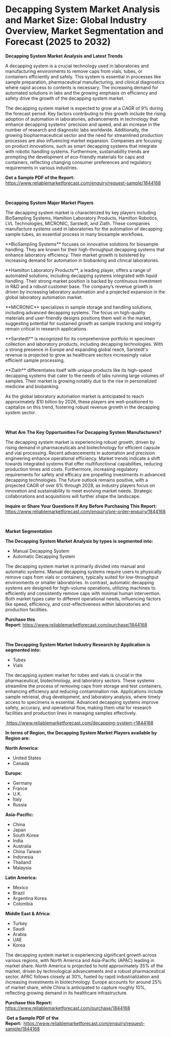 <p><h1>Decapping System Market Analysis and Market Size: Global Industry Overview, Market Segmentation and Forecast (2025 to 2032)</h1></p><p><strong>Decapping System Market Analysis and Latest Trends</strong></p>
<p><p>A decapping system is a crucial technology used in laboratories and manufacturing environments to remove caps from vials, tubes, or containers efficiently and safely. This system is essential in processes like sample preparation, pharmaceutical manufacturing, and clinical diagnostics where rapid access to contents is necessary. The increasing demand for automated solutions in labs and the growing emphasis on efficiency and safety drive the growth of the decapping system market.</p><p>The decapping system market is expected to grow at a CAGR of 9% during the forecast period. Key factors contributing to this growth include the rising adoption of automation in laboratories, advancements in technology that enhance decapping systems' precision and speed, and an increase in the number of research and diagnostic labs worldwide. Additionally, the growing biopharmaceutical sector and the need for streamlined production processes are also influencing market expansion. Companies are focusing on product innovations, such as smart decapping systems that integrate with robotic handling systems. Furthermore, sustainability trends are prompting the development of eco-friendly materials for caps and containers, reflecting changing consumer preferences and regulatory requirements in various industries.</p></p>
<p><strong>Get a Sample PDF of the Report:&nbsp;</strong> <a href="https://www.reliablemarketforecast.com/enquiry/request-sample/1844168?utm_campaign=3228&utm_medium=2&utm_source=Github&utm_content=ia&utm_term=14042025&utm_id=decapping-system">https://www.reliablemarketforecast.com/enquiry/request-sample/1844168</a></p>
<p>&nbsp;</p>
<p><strong>Decapping System Major Market Players</strong></p>
<p><p>The decapping system market is characterized by key players including BioSampling Systems, Hamilton Laboratory Products, Hamilton Robotics, LVL Technologies, MICRONIC, Sarstedt, and Ziath. These companies manufacture systems used in laboratories for the automation of decapping sample tubes, an essential process in many biosample workflows.</p><p>**BioSampling Systems** focuses on innovative solutions for biosample handling. They are known for their high-throughput decapping systems that enhance laboratory efficiency. Their market growth is bolstered by increasing demand for automation in biobanking and clinical laboratories.</p><p>**Hamilton Laboratory Products**, a leading player, offers a range of automated solutions, including decapping systems integrated with liquid handling. Their strong market position is backed by continuous investment in R&D and a robust customer base. The company’s revenue growth is driven by increasing laboratory automation and a projected expansion in the global laboratory automation market.</p><p>**MICRONIC** specializes in sample storage and handling solutions, including advanced decapping systems. The focus on high-quality materials and user-friendly designs positions them well in the market, suggesting potential for sustained growth as sample tracking and integrity remain critical in research applications.</p><p>**Sarstedt** is recognized for its comprehensive portfolio in specimen collection and laboratory products, including decapping technologies. With a strong presence in Europe and expanding global reach, Sarstedt's revenue is projected to grow as healthcare sectors increasingly value efficient sample processing.</p><p>**Ziath** differentiates itself with unique products like its high-speed decapping systems that cater to the needs of labs running large volumes of samples. Their market is growing notably due to the rise in personalized medicine and biobanking.</p><p>As the global laboratory automation market is anticipated to reach approximately $10 billion by 2026, these players are well-positioned to capitalize on this trend, fostering robust revenue growth in the decapping system sector.</p></p>
<p>&nbsp;</p>
<p><strong>What Are The Key Opportunities For Decapping System Manufacturers?</strong></p>
<p><p>The decapping system market is experiencing robust growth, driven by rising demand in pharmaceuticals and biotechnology for efficient capsule and vial processing. Recent advancements in automation and precision engineering enhance operational efficiency. Market trends indicate a shift towards integrated systems that offer multifunctional capabilities, reducing production times and costs. Furthermore, increasing regulatory requirements for safety and efficacy are propelling investments in advanced decapping technologies. The future outlook remains positive, with a projected CAGR of over 6% through 2028, as industry players focus on innovation and sustainability to meet evolving market needs. Strategic collaborations and acquisitions will further shape the landscape.</p></p>
<p><strong>Inquire or Share Your Questions If Any Before Purchasing This Report:</strong> <a href="https://www.reliablemarketforecast.com/enquiry/pre-order-enquiry/1844168?utm_campaign=3228&utm_medium=2&utm_source=Github&utm_content=ia&utm_term=14042025&utm_id=decapping-system">https://www.reliablemarketforecast.com/enquiry/pre-order-enquiry/1844168</a></p>
<p>&nbsp;</p>
<p><strong>Market Segmentation</strong></p>
<p><strong>The Decapping System Market Analysis by types is segmented into:</strong></p>
<p><ul><li>Manual Decapping System</li><li>Automatic Decapping System</li></ul></p>
<p><p>The decapping system market is primarily divided into manual and automatic systems. Manual decapping systems require users to physically remove caps from vials or containers, typically suited for low-throughput environments or smaller laboratories. In contrast, automatic decapping systems are designed for high-volume operations, utilizing machines to efficiently and consistently remove caps with minimal human intervention. Both market types cater to different operational needs, influencing factors like speed, efficiency, and cost-effectiveness within laboratories and production facilities.</p></p>
<p><strong>Purchase this Report:&nbsp;</strong><a href="https://www.reliablemarketforecast.com/purchase/1844168?utm_campaign=3228&utm_medium=2&utm_source=Github&utm_content=ia&utm_term=14042025&utm_id=decapping-system">https://www.reliablemarketforecast.com/purchase/1844168</a></p>
<p>&nbsp;</p>
<p><strong>The Decapping System Market Industry Research by Application is segmented into:</strong></p>
<p><ul><li>Tubes</li><li>Vials</li></ul></p>
<p><p>The decapping system market for tubes and vials is crucial in the pharmaceutical, biotechnology, and laboratory sectors. These systems streamline the process of removing caps from storage and test containers, enhancing efficiency and reducing contamination risk. Applications include sample retrieval, drug development, and laboratory analysis, where timely access to specimens is essential. Advanced decapping systems improve safety, accuracy, and operational flow, making them vital for research facilities and production lines in managing samples effectively.</p></p>
<p><a href="https://www.reliablemarketforecast.com/decapping-system-r1844168?utm_campaign=3228&utm_medium=2&utm_source=Github&utm_content=ia&utm_term=14042025&utm_id=decapping-system">&nbsp;https://www.reliablemarketforecast.com/decapping-system-r1844168</a></p>
<p><strong>In terms of Region, the Decapping System Market Players available by Region are:</strong></p>
<p>
    <p> <strong> North America: </strong>
        <ul>
            <li>United States</li>
            <li>Canada</li>
        </ul>
        </p> 
    <p> <strong> Europe: </strong>
        <ul>
            <li>Germany</li>
            <li>France</li>
            <li>U.K.</li>
            <li>Italy</li>
            <li>Russia</li>
        </ul>
        </p> 
    <p> <strong> Asia-Pacific: </strong>
        <ul>
            <li>China</li>
            <li>Japan</li>
            <li>South Korea</li>
            <li>India</li>
            <li>Australia</li>
            <li>China Taiwan</li>
            <li>Indonesia</li>
            <li>Thailand</li>
            <li>Malaysia</li>
        </ul>
        </p> 
    <p> <strong> Latin America: </strong>
        <ul>
            <li>Mexico</li>
            <li>Brazil</li>
            <li>Argentina Korea</li>
            <li>Colombia</li>
        </ul>
        </p> 
    <p> <strong> Middle East & Africa: </strong>
        <ul>
            <li>Turkey</li>
            <li>Saudi</li>
            <li>Arabia</li>
            <li>UAE</li>
            <li>Korea</li>
        </ul>
    </p>
    </p>
<p><p>The decapping system market is experiencing significant growth across various regions, with North America and Asia-Pacific (APAC) leading in market share. North America is projected to hold approximately 35% of the market, driven by technological advancements and a robust pharmaceutical sector. APAC follows closely at 30%, fueled by rapid industrialization and increasing investments in biotechnology. Europe accounts for around 25% of market share, while China is anticipated to capture roughly 10%, reflecting growing demand in its healthcare infrastructure.</p></p>
<p><strong>Purchase this Report: </strong><a href="https://www.reliablemarketforecast.com/purchase/1844168?utm_campaign=3228&utm_medium=2&utm_source=Github&utm_content=ia&utm_term=14042025&utm_id=decapping-system">https://www.reliablemarketforecast.com/purchase/1844168</a></p>
<p>&nbsp;<strong>Get a Sample PDF of the Report:&nbsp;&nbsp;</strong><a href="https://www.reliablemarketforecast.com/enquiry/request-sample/1844168?utm_campaign=3228&utm_medium=2&utm_source=Github&utm_content=ia&utm_term=14042025&utm_id=decapping-system">https://www.reliablemarketforecast.com/enquiry/request-sample/1844168</a></p>
<p><strong></strong></p>
<p><p></p><p></p><p></p></p>